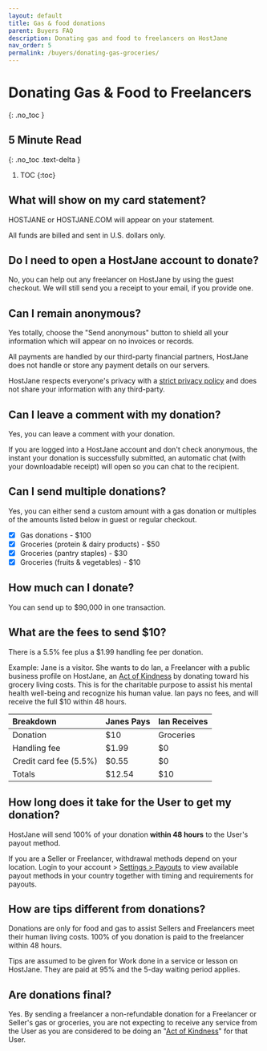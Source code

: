 ```yaml
---
layout: default
title: Gas & food donations
parent: Buyers FAQ
description: Donating gas and food to freelancers on HostJane
nav_order: 5
permalink: /buyers/donating-gas-groceries/
---
```


# Donating Gas & Food to Freelancers
{: .no_toc }

## 5 Minute Read
{: .no_toc .text-delta }

1. TOC
{:toc}

## What will show on my card statement?

HOSTJANE or HOSTJANE.COM will appear on your statement.

<span class="green">All funds are billed and sent in U.S. dollars only.</span>

## Do I need to open a HostJane account to donate?

No, you can help out any freelancer on HostJane by using the guest checkout. We will still send you a receipt to your email, if you provide one.

## Can I remain anonymous?

Yes totally, choose the "Send anonymous" button to shield all your information which will appear on no invoices or records.

<span class="green">All payments are handled by our third-party financial partners, HostJane does not handle or store any payment details on our servers.</span>

HostJane respects everyone's privacy with a [strict privacy policy](https://www.hostjane.com/legal/privacy/) and does not share your information with any third-party.

## Can I leave a comment with my donation?

Yes, you can leave a comment with your donation. 

If you are logged into a HostJane account and don't check anonymous, the instant your donation is successfully submitted, an automatic chat (with your downloadable receipt) will open so you can chat to the recipient.

## Can I send multiple donations?

Yes, you can either send a custom amount with a gas donation or multiples of the amounts listed below in guest or regular checkout.

- [x] Gas donations - $100
- [x] Groceries (protein & dairy products) - $50
- [x] Groceries (pantry staples) - $30
- [x] Groceries (fruits & vegetables) - $10

## How much can I donate?

You can send up to $90,000 in one transaction.

## What are the fees to send $10?

<span class="blue">There is a 5.5% fee plus a $1.99 handling fee per donation.<span>

Example: Jane is a visitor. She wants to do Ian, a Freelancer with a public business profile on HostJane, an <a href="https://www.hostjane.com/legal/marketplace-terms/">Act of Kindness</a> by donating toward his grocery living costs. This is for the charitable purpose to assist his mental health well-being and recognize his human value. Ian pays no fees, and will receive the full $10 within 48 hours.

| Breakdown       | Janes Pays       | Ian Receives |
|:-------------|:------------------|:------|
| Donation           | $10 | Groceries  |
| Handling fee | $1.99   | $0  |
| Credit card fee (5.5%)           | $0.55      | $0  |
| Totals           | $12.54 | $10  |

## How long does it take for the User to get my donation?

<span class="yellow">HostJane will send 100% of your donation <strong>within 48 hours</strong> to the User's payout method.</span>

<span class="yellow">If you are a Seller or Freelancer, withdrawal methods depend on your location. Login to your account > [Settings > Payouts](https://www.hostjane.com/marketplace/settings/payouts) to view available payout methods in your country together with timing and requirements for payouts.</span>

## How are tips different from donations?

Donations are only for food and gas to assist Sellers and Freelancers meet their human living costs. 100% of you donation is paid to the freelancer within 48 hours.

Tips are assumed to be given for Work done in a service or lesson on HostJane. They are paid at 95% and the 5-day waiting period applies.

## Are donations final?

<span class="blue">Yes. By sending a freelancer a non-refundable donation for a Freelancer or Seller's gas or groceries, you are not expecting to receive any service from the User as you are considered to be doing an "<a href="https://www.hostjane.com/legal/marketplace-terms/">Act of Kindness</a>" for that User.</span>